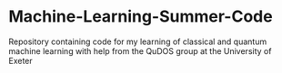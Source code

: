 # Machine-Learning-Summer-Code
Repository containing code for my learning of classical and quantum machine learning with help from the QuDOS group at the University of Exeter
